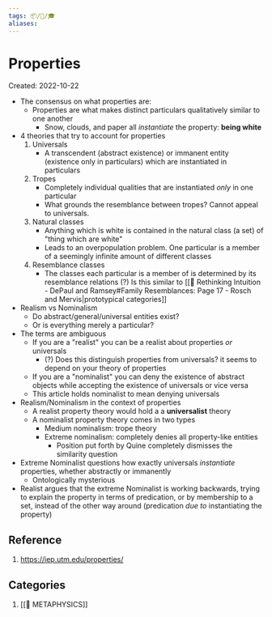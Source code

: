 ```yaml
---
tags: 📦/📝/🎓
aliases:
---
```



# Properties
Created: 2022-10-22

- The consensus on what properties are:
	- Properties are what makes distinct particulars qualitatively similar to one another
		- Snow, clouds, and paper all *instantiate* the property: **being white**
- 4 theories that try to account for properties
	1. Universals
		- A transcendent (abstract existence) or immanent entity (existence only in particulars) which are instantiated in particulars
	2. Tropes
		- Completely individual qualities that are instantiated *only* in one particular 
		- What grounds the resemblance between tropes? Cannot appeal to universals.
	3. Natural classes
		- Anything which is white is contained in the natural class (a set) of "thing which are white"
		- Leads to an overpopulation problem. One particular is a member of a seemingly infinite amount of different classes
	4. Resemblance classes
		- The classes each particular is a member of is determined by its resemblance relations (?) Is this similar to [[📘 Rethinking Intuition - DePaul and Ramsey#Family Resemblances: Page 17 - Rosch and Mervis|prototypical categories]]
- Realism vs Nominalism
	- Do abstract/general/universal entities exist?
	- Or is everything merely a particular?
- The terms are ambiguous
	- If you are a "realist" you can be a realist about properties *or* universals
		- (?) Does this distinguish properties from universals? it seems to depend on your theory of properties
	- If you are a "nominalist" you can deny the existence of abstract objects while accepting the existence of universals or vice versa
	- This article holds nominalist to mean denying universals
- Realism/Nominalism in the context of properties
	- A realist property theory would hold a a **universalist** theory
	- A nominalist property theory comes in two types
		- Medium nominalism: trope theory
		- Extreme nominalism: completely denies all property-like entities
			- Position put forth by Quine completely dismisses the similarity question
- Extreme Nominalist questions how exactly universals *instantiate* properties, whether abstractly or immanently 
	- Ontologically mysterious
- Realist argues that the extreme Nominalist is working backwards, trying to explain the property in terms of predication, or by membership to a set, instead of the other way around (predication *due to* instantiating the property)
  
## Reference
1. https://iep.utm.edu/properties/

## Categories
1. [[🔅 METAPHYSICS]]